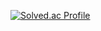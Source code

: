 [![Solved.ac Profile](http://mazassumnida.wtf/api/v2/generate_badge?boj=scg9268)](https://solved.ac/scg9268/)
